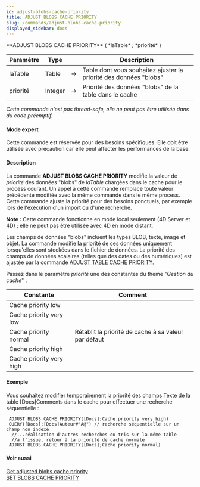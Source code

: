 ```yaml
---
id: adjust-blobs-cache-priority
title: ADJUST BLOBS CACHE PRIORITY
slug: /commands/adjust-blobs-cache-priority
displayed_sidebar: docs
---
```


<!--REF #_command_.ADJUST BLOBS CACHE PRIORITY.Syntax-->**ADJUST BLOBS CACHE PRIORITY** ( *laTable* ; *priorité* )<!-- END REF-->
<!--REF #_command_.ADJUST BLOBS CACHE PRIORITY.Params-->
| Paramètre | Type |  | Description |
| --- | --- | --- | --- |
| laTable | Table | &#8594;  | Table dont vous souhaitez ajuster la priorité des données "blobs" |
| priorité | Integer | &#8594;  | Priorité des données "blobs" de la table dans le cache |

<!-- END REF-->

*Cette commande n'est pas thread-safe, elle ne peut pas être utilisée dans du code préemptif.*


#### Mode expert 

<!--REF #_command_.ADJUST BLOBS CACHE PRIORITY.Summary-->Cette commande est réservée pour des besoins spécifiques.<!-- END REF--> Elle doit être utilisée avec précaution car elle peut affecter les performances de la base. 

#### Description 

La commande **ADJUST BLOBS CACHE PRIORITY** modifie la valeur de *priorité* des données "blobs" de *laTable* chargées dans le cache pour le process courant. Un appel à cette commande remplace toute valeur précédente modifiée avec la même commande dans le même process. Cette commande ajuste la priorité pour des besoins ponctuels, par exemple lors de l'exécution d'un import ou d'une recherche.

**Note :** Cette commande fonctionne en mode local seulement (4D Server et 4D) ; elle ne peut pas être utilisée avec 4D en mode distant.

 Les champs de données "blobs" incluent les types BLOB, texte, image et objet. La commande modifie la priorité de ces données uniquement lorsqu'elles sont stockées dans le fichier de données. La priorité des champs de données scalaires (telles que des dates ou des numériques) est ajustée par la commande [ADJUST TABLE CACHE PRIORITY](adjust-table-cache-priority.md). 

Passez dans le paramètre *priorité* une des constantes du thème "*Gestion du cache*" :

| Constante                | Comment                                              |
| ------------------------ | ---------------------------------------------------- |
| Cache priority low       |                                                      |
| Cache priority very low  |                                                      |
| Cache priority normal    | Rétablit la priorité de cache à sa valeur par défaut |
| Cache priority high      |                                                      |
| Cache priority very high |                                                      |

#### Exemple 

Vous souhaitez modifier temporairement la priorité des champs Texte de la table \[Docs\]Comments dans le cache pour effectuer une recherche séquentielle :

```4d
 ADJUST BLOBS CACHE PRIORITY([Docs];Cache priority very high)
 QUERY([Docs];[Docs]Auteur#"A@") // recherche séquentielle sur un champ non indexé
  //...réalisation d'autres recherches ou tris sur la même table
  //à l'issue, retour à la priorité de cache normale
 ADJUST BLOBS CACHE PRIORITY([Docs];Cache priority normal)
```

#### Voir aussi 

[Get adjusted blobs cache priority](get-adjusted-blobs-cache-priority.md)  
[SET BLOBS CACHE PRIORITY](set-blobs-cache-priority.md)  